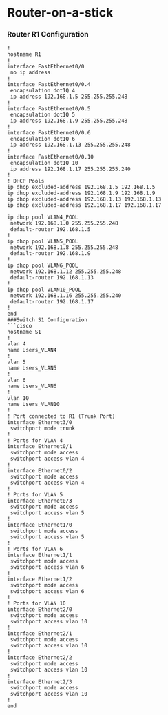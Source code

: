 # Router-on-a-stick
### Router R1 Configuration
```cisco
!
hostname R1
!
interface FastEthernet0/0
 no ip address
!
interface FastEthernet0/0.4
 encapsulation dot1Q 4
 ip address 192.168.1.5 255.255.255.248
!
interface FastEthernet0/0.5
 encapsulation dot1Q 5
 ip address 192.168.1.9 255.255.255.248
!
interface FastEthernet0/0.6
 encapsulation dot1Q 6
 ip address 192.168.1.13 255.255.255.248
!
interface FastEthernet0/0.10
 encapsulation dot1Q 10
 ip address 192.168.1.17 255.255.255.240
!
! DHCP Pools
ip dhcp excluded-address 192.168.1.5 192.168.1.5
ip dhcp excluded-address 192.168.1.9 192.168.1.9
ip dhcp excluded-address 192.168.1.13 192.168.1.13
ip dhcp excluded-address 192.168.1.17 192.168.1.17

ip dhcp pool VLAN4_POOL
 network 192.168.1.0 255.255.255.248
 default-router 192.168.1.5
!
ip dhcp pool VLAN5_POOL
 network 192.168.1.8 255.255.255.248
 default-router 192.168.1.9
!
ip dhcp pool VLAN6_POOL
 network 192.168.1.12 255.255.255.248
 default-router 192.168.1.13
!
ip dhcp pool VLAN10_POOL
 network 192.168.1.16 255.255.255.240
 default-router 192.168.1.17
!
end
###Switch S1 Configuration
```cisco 
hostname S1
!
vlan 4
name Users_VLAN4
!
vlan 5
name Users_VLAN5
!
vlan 6
name Users_VLAN6
!
vlan 10
name Users_VLAN10
!
! Port connected to R1 (Trunk Port)
interface Ethernet3/0
 switchport mode trunk
!
! Ports for VLAN 4
interface Ethernet0/1
 switchport mode access
 switchport access vlan 4
!
interface Ethernet0/2
 switchport mode access
 switchport access vlan 4
!
! Ports for VLAN 5
interface Ethernet0/3
 switchport mode access
 switchport access vlan 5
!
interface Ethernet1/0
 switchport mode access
 switchport access vlan 5
!
! Ports for VLAN 6
interface Ethernet1/1
 switchport mode access
 switchport access vlan 6
!
interface Ethernet1/2
 switchport mode access
 switchport access vlan 6
!
! Ports for VLAN 10
interface Ethernet2/0
 switchport mode access
 switchport access vlan 10
!
interface Ethernet2/1
 switchport mode access
 switchport access vlan 10
!
interface Ethernet2/2
 switchport mode access
 switchport access vlan 10
!
interface Ethernet2/3
 switchport mode access
 switchport access vlan 10
!
end
